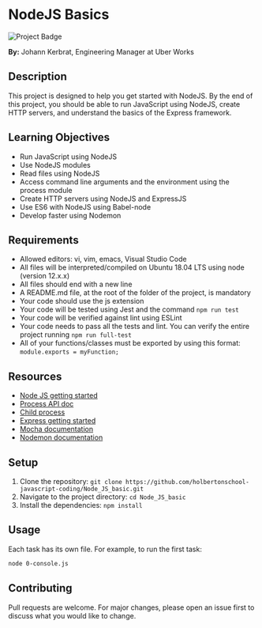 # NodeJS Basics

![Project Badge](https://img.shields.io/badge/progress-0%25-red)

**By:** Johann Kerbrat, Engineering Manager at Uber Works

## Description

This project is designed to help you get started with NodeJS. By the end of this project, you should be able to run JavaScript using NodeJS, create HTTP servers, and understand the basics of the Express framework.

## Learning Objectives

- Run JavaScript using NodeJS
- Use NodeJS modules
- Read files using NodeJS
- Access command line arguments and the environment using the process module
- Create HTTP servers using NodeJS and ExpressJS
- Use ES6 with NodeJS using Babel-node
- Develop faster using Nodemon

## Requirements

- Allowed editors: vi, vim, emacs, Visual Studio Code
- All files will be interpreted/compiled on Ubuntu 18.04 LTS using node (version 12.x.x)
- All files should end with a new line
- A README.md file, at the root of the folder of the project, is mandatory
- Your code should use the js extension
- Your code will be tested using Jest and the command `npm run test`
- Your code will be verified against lint using ESLint
- Your code needs to pass all the tests and lint. You can verify the entire project running `npm run full-test`
- All of your functions/classes must be exported by using this format: `module.exports = myFunction;`

## Resources

- [Node JS getting started](#)
- [Process API doc](#)
- [Child process](#)
- [Express getting started](#)
- [Mocha documentation](#)
- [Nodemon documentation](#)

## Setup

1. Clone the repository: `git clone https://github.com/holbertonschool-javascript-coding/Node_JS_basic.git`
2. Navigate to the project directory: `cd Node_JS_basic`
3. Install the dependencies: `npm install`

## Usage

Each task has its own file. For example, to run the first task:

```bash
node 0-console.js
```

## Contributing

Pull requests are welcome. For major changes, please open an issue first to discuss what you would like to change.